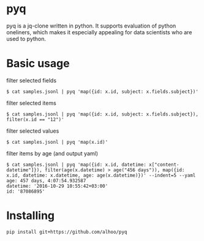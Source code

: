 pyq
==

pyq is a jq-clone written in python. It supports evaluation of python oneliners, which makes it
especially appealing for data scientists who are used to python.

Basic usage
==

filter selected fields

    $ cat samples.jsonl | pyq 'map({id: x.id, subject: x.fields.subject})'

filter selected items

    $ cat samples.jsonl | pyq 'map({id: x.id, subject: x.fields.subject}), filter(x.id == "12")'

filter selected values

    $ cat samples.jsonl | pyq 'map(x.id)'

filter items by age (and output yaml)

    $ cat samples.jsonl | pyq 'map({id: x.id, datetime: x["content-datetime"]}), filter(age(x.datetime) > age("456 days")), map({id: x.id, datetime: x.datetime, age: age(x.datetime)})' --indent=5 --yaml
    age: 457 days, 4:07:54.932587
    datetime: '2016-10-29 10:55:42+03:00'
    id: '87086895'


Installing
==

    pip install git+https://github.com/alhoo/pyq
